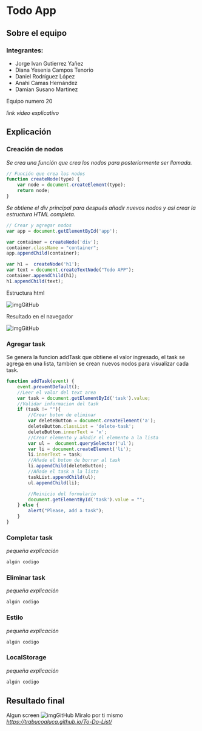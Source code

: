 # Todo App

## Sobre el equipo
### Integrantes:
- Jorge Ivan Gutierrez Yañez
- Diana Yesenia Campos Tenorio
- Daniel Rodríguez López
- Anahi Camas Hernández 
- Damian Susano Martinez 

Equipo numero 20

_link video explicativo_ 

## Explicación
### Creación de nodos
_Se crea una función que crea los nodos para posteriormente ser llamada._ 

```javascript
// Función que crea los nodos 
function createNode(type) {
    var node = document.createElement(type);
    return node;
}
```
_Se obtiene el div principal para después añadir nuevos nodos y así crear la estructura HTML completa._
```javascript
// Crear y agregar nodos 
var app = document.getElementById('app');

var container = createNode('div');
container.className = "container";
app.appendChild(container);

var h1 =  createNode('h1');
var text = document.createTextNode("Todo APP");
container.appendChild(h1);
h1.appendChild(text);
```
Estructura html

![imgGitHub](https://github.com/trabucoaluca/To-Do-List/blob/master/img/estructurahtml.png)

Resultado en el navegador

![imgGitHub](https://github.com/trabucoaluca/To-Do-List/blob/master/img/interfazsinestilo.png)

### Agregar task
Se genera la funcion addTask que obtiene el valor ingresado, el task se agrega en una lista, tambien se crean nuevos nodos para visualizar cada task.
```javascript
function addTask(event) {
    event.preventDefault();
    //Leer el valor del text area
    var task = document.getElementById('task').value;
    //Validar informacion del task
    if (task != ""){
        //Crear boton de eliminar
        var deleteButton = document.createElement('a');
        deleteButton.classList = 'delete-task';
        deleteButton.innerText = 'x';
        //Crear elemento y añadir el elemento a la lista
        var ul =  document.querySelector('ul');
        var li = document.createElement('li');
        li.innerText = task;
        //Añade el boton de borrar al task
        li.appendChild(deleteButton);
        //Añade el task a la lista
        taskList.appendChild(ul);
        ul.appendChild(li);

        //Reinicio del formulario
        document.getElementById('task').value = "";
    } else {
        alert("Please, add a task");
    }
}
```
### Completar task
_pequeña explicación_
```javascript
algún codigo
```
### Eliminar task
_pequeña explicación_
```javascript
algún codigo
```
### Estilo
_pequeña explicación_
```javascript
algún codigo
```
### LocalStorage
_pequeña explicación_
```javascript
algún codigo
```
## Resultado final 
Algun screen
![imgGitHub]()
Miralo por ti mismo
 _https://trabucoaluca.github.io/To-Do-List/_
 
 
